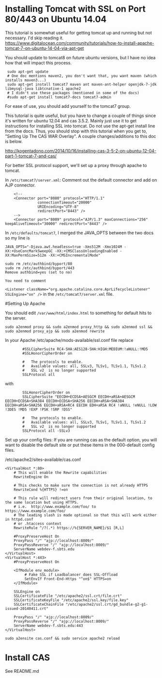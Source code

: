 Installing Tomcat with SSL on Port 80/443 on Ubuntu 14.04
=========================================================

This tutorial is somewhat useful for getting tomcat up and running but not necessary.  I'd skip reading it.
https://www.digitalocean.com/community/tutorials/how-to-install-apache-tomcat-7-on-ubuntu-14-04-via-apt-get

You should update to tomcat8 on future ubuntu versions, but I have no idea how that will impact this process.

     sudo apt-get update
     # One doc mentions maven2, you don't want that, you want maven (which installs maven3...)
     sudo apt-get install tomcat7 maven ant maven-ant-helper openjdk-7-jdk libmysql-java libtcnative-1 apache2
     # I didn't use these packages (mentioned in some of the docs)
     #sudo apt-get install tomcat7-docs tomcat7-admin

For ease of use, you should add yourself to the tomcat7 group.

This tutorial is quite useful, but you have to change a couple of things since it's written for ubuntu 12.04 and cas 3.5.2.
Mainly just use it to get instructions for installing SSL into tomcat.  Do not use the apt-get install line from the docs.
Thus, you should stop with this tutorial when you get to, "Setting Up The CAS WAR Overlay".  A couple changes/additions to this
doc is below.

http://kogentadono.com/2014/10/16/installing-cas-3-5-2-on-ubuntu-12-04-part-1-tomcat-7-and-cas/

For better SSL protocol support, we'll set up a proxy through apache to tomcat.

In `/etc/tomcat7/server.xml`:  Comment out the default connector and add on AJP connector.
```
    <!--
    <Connector port="8080" protocol="HTTP/1.1"
               connectionTimeout="20000"
               URIEncoding="UTF-8"
               redirectPort="8443" />
    -->
    <Connector port="8009" protocol="AJP/1.3" maxConnections="256" keepAliveTimeout="30000" redirectPort="8443" />
```

In `/etc/defaults/tomcat7`, I merged the JAVA_OPTS between the two docs so my line is

	JAVA_OPTS="-Djava.awt.headless=true -Xms512M -Xmx1024M -XX:+UseConcMarkSweepGC -XX:+CMSClassUnloadingEnabled -XX:MaxPermSize=512m -XX:+CMSIncrementalMode"

	sudo rm /etc/authbind/byport/80
	sudo rm /etc/authbind/byport/443
	Remove authbind=yes (set to no)
	
	You need to comment
`<Listener className="org.apache.catalina.core.AprLifecycleListener" SSLEngine="on" />` in the `/etc/tomcat7/server.xml` file.

#Setting Up Apache

You should edit `/var/www/html/index.html` to something for default hits to the server.

```sudo a2enmod proxy && sudo a2enmod proxy_http && sudo a2enmod ssl && sudo a2enmod proxy_ajp && sudo a2enmod rewrite```

In your Apache /etc/apache/mods-available/ssl.conf file replace
```
        #SSLCipherSuite RC4-SHA:AES128-SHA:HIGH:MEDIUM:!aNULL:!MD5
        #SSLHonorCipherOrder on

        #   The protocols to enable.
        #   Available values: all, SSLv3, TLSv1, TLSv1.1, TLSv1.2
        #   SSL v2  is no longer supported
        SSLProtocol all
```
with
```
        SSLHonorCipherOrder on
        SSLCipherSuite "EECDH+ECDSA+AESGCM EECDH+aRSA+AESGCM EECDH+ECDSA+SHA384 EECDH+ECDSA+SHA256 EECDH+aRSA+SHA384 EECDH+aRSA+SHA256 EECDH+aRSA+RC4 EECDH EDH+aRSA RC4 !aNULL !eNULL !LOW !3DES !MD5 !EXP !PSK !SRP !DSS"

        #   The protocols to enable.
        #   Available values: all, SSLv3, TLSv1, TLSv1.1, TLSv1.2
        #   SSL v2  is no longer supported
        SSLProtocol all -SSLv3
```

Set up your config files:
If you are running cas as the default option, you will want to disable the default site or put these items in the 000-default config files.

/etc/apache2/sites-available/cas.conf
```
<VirtualHost *:80>
    # This will enable the Rewrite capabilities
    RewriteEngine On

    # This checks to make sure the connection is not already HTTPS
    RewriteCond %{HTTPS} !=on

    # This rule will redirect users from their original location, to the same location but using HTTPS.
    # i.e.  http://www.example.com/foo/ to https://www.example.com/foo/
    # The leading slash is made optional so that this will work either in httpd.conf
    # or .htaccess context
    RewriteRule ^/?(.*) https://%{SERVER_NAME}/$1 [R,L]

    #ProxyPreserveHost On
    ProxyPass "/" "ajp://localhost:8009/"
    ProxyPassReverse "/" "ajp://localhost:8009/"
    ServerName webdev-f.sbts.edu
</VirtualHost>
<VirtualHost *:443>
    #ProxyPreserveHost On

    <IfModule env_module>
         # Fake SSL if Loadbalancer does SSL-Offload 
         SetEnvIf Front-End-Https "^on$" HTTPS=on
    </IfModule>

    SSLEngine on
    SSLCertificateFile "/etc/apache2/ssl.crt/file.crt"
    SSLCertificateKeyFile "/etc/apache2/ssl.key/file.key"
    SSLCertificateChainFile "/etc/apache2/ssl.crt/gd_bundle-g2-g1-issued-20140411.crt"

    ProxyPass "/" "ajp://localhost:8009/"
    ProxyPassReverse "/" "ajp://localhost:8009/"
    ServerName webdev-f.sbts.edu:443
</VirtualHost>
```

```sudo a2ensite cas.conf && sudo service apache2 reload```

# Install CAS

See README.md

